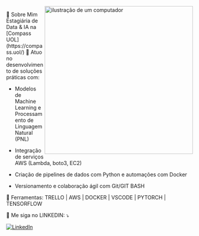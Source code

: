<img src="https://raw.githubusercontent.com/MicaelliMedeiros/micaellimedeiros/master/image/computer-illustration.png" alt="ilustração de um computador" min-width="400px" max-width="400px" width="400px" align="right">

<p align="left"> 
   🌟 Sobre Mim
Estagiária de Data & IA na [Compass UOL] (https://compass.uol/) 🚀  
Atuo no desenvolvimento de soluções práticas com:
  
- Modelos de Machine Learning e Processamento de Linguagem Natural (PNL)
  
- Integração de serviços AWS (Lambda, boto3, EC2)
 
- Criação de pipelines de dados com Python e automações com Docker
 
- Versionamento e colaboração ágil com Git/GIT BASH
</p>


<p align="left">
  💼 Ferramentas: TRELLO | AWS | DOCKER | VSCODE | PYTORCH | TENSORFLOW
</p>

<p align="left">
  💌 Me siga no LINKEDIN: ⤵️
</p>

<p align="left">
  <a href="#" title="LinkedIn">
  <img src="https://img.shields.io/badge/-Linkedin-0e76a8?style=flat-square&logo=Linkedin&logoColor=white&link=[LINK-DO-SEU-LINKEDIN](https://www.linkedin.com/in/katcilane-silva-de-souza-2018a2127/)" alt="LinkedIn"/></a>
  
